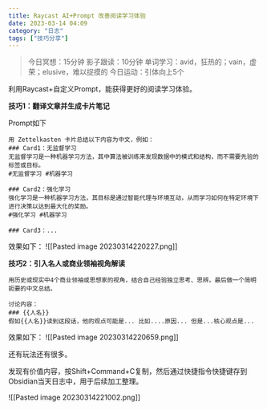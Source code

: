 ```yaml
---
title: Raycast AI+Prompt 改善阅读学习体验
date: 2023-03-14 04:09 
category: "日志"
tags: ["技巧分享"]
---
```


> 今日冥想：15分钟
> 影子跟读：10分钟
> 单词学习：avid，狂热的；vain，虚荣；elusive，难以捉摸的
> 今日运动：引体向上5个

利用Raycast+自定义Prompt，能获得更好的阅读学习体验。

**技巧1：翻译文章并生成卡片笔记**

Prompt如下
```
用 Zettelkasten 卡片总结以下内容为中文，例如：
### Card1：无监督学习
无监督学习是一种机器学习方法，其中算法被训练来发现数据中的模式和结构，而不需要先验的标签或目标。
#无监督学习 #机器学习

### Card2：强化学习
强化学习是一种机器学习方法，其目标是通过智能代理与环境互动，从而学习如何在特定环境下进行决策以达到最大化的奖励。
#强化学习 #机器学习

### Card3：...
```

效果如下：
![[Pasted image 20230314220227.png]]

**技巧2：引入名人或商业领袖视角解读**
```
用历史或现实中4个商业领袖或思想家的视角，结合自己经验独立思考、思辨，最后做一个简明扼要的中文总结。

讨论内容：
### {{人名}}
假如{{人名}}读到这段话，他的观点可能是... 比如....原因... 但是...核心观点是...
```

效果如下：
![[Pasted image 20230314220659.png]]

还有玩法还有很多。

发现有价值内容，按Shift+Command+C复制，然后通过快捷指令快捷键存到Obsidian当天日志中，用于后续加工整理。

![[Pasted image 20230314221002.png]]

